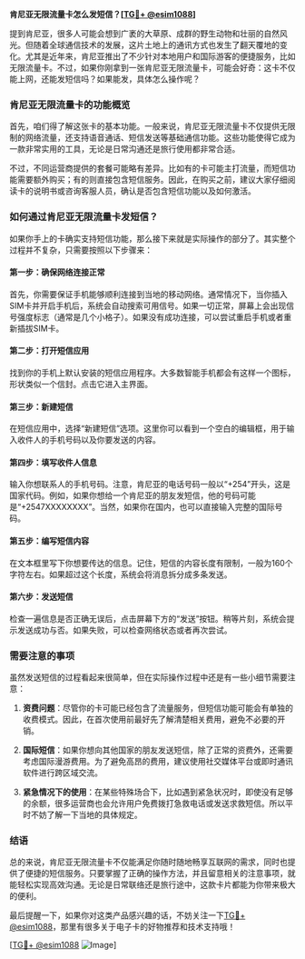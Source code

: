 **肯尼亚无限流量卡怎么发短信？[[TG💪+ @esim1088](https://t.me/s/esim1088)]**

提到肯尼亚，很多人可能会想到广袤的大草原、成群的野生动物和壮丽的自然风光。但随着全球通信技术的发展，这片土地上的通讯方式也发生了翻天覆地的变化。尤其是近年来，肯尼亚推出了不少针对本地用户和国际游客的便捷服务，比如无限流量卡。不过，如果你刚拿到一张肯尼亚无限流量卡，可能会好奇：这卡不仅能上网，还能发短信吗？如果能发，具体怎么操作呢？

### 肯尼亚无限流量卡的功能概览

首先，咱们得了解这张卡的基本功能。一般来说，肯尼亚无限流量卡不仅提供无限制的网络流量，还支持语音通话、短信发送等基础通信功能。这些功能使得它成为一款非常实用的工具，无论是日常沟通还是旅行使用都非常合适。

不过，不同运营商提供的套餐可能略有差异。比如有的卡可能主打流量，而短信功能需要额外购买；有的则直接包含短信服务。因此，在购买之前，建议大家仔细阅读卡的说明书或咨询客服人员，确认是否包含短信功能以及如何激活。

### 如何通过肯尼亚无限流量卡发短信？

如果你手上的卡确实支持短信功能，那么接下来就是实际操作的部分了。其实整个过程并不复杂，只需要按照以下步骤来：

#### 第一步：确保网络连接正常
首先，你需要保证手机能够顺利连接到当地的移动网络。通常情况下，当你插入SIM卡并开启手机后，系统会自动搜索可用信号。如果一切正常，屏幕上会出现信号强度标志（通常是几个小格子）。如果没有成功连接，可以尝试重启手机或者重新插拔SIM卡。

#### 第二步：打开短信应用
找到你的手机上默认安装的短信应用程序。大多数智能手机都会有这样一个图标，形状类似一个信封。点击它进入主界面。

#### 第三步：新建短信
在短信应用中，选择“新建短信”选项。这里你可以看到一个空白的编辑框，用于输入收件人的手机号码以及你要发送的内容。

#### 第四步：填写收件人信息
输入你想联系人的手机号码。注意，肯尼亚的电话号码一般以“+254”开头，这是国家代码。例如，如果你想给一个肯尼亚的朋友发短信，他的号码可能是“+2547XXXXXXXX”。当然，如果你在国内，也可以直接输入完整的国际号码。

#### 第五步：编写短信内容
在文本框里写下你想要传达的信息。记住，短信的内容长度有限制，一般为160个字符左右。如果超过这个长度，系统会将消息拆分成多条发送。

#### 第六步：发送短信
检查一遍信息是否正确无误后，点击屏幕下方的“发送”按钮。稍等片刻，系统会提示发送成功与否。如果失败，可以检查网络状态或者再次尝试。

### 需要注意的事项

虽然发送短信的过程看起来很简单，但在实际操作过程中还是有一些小细节需要注意：

1. **资费问题**：尽管你的卡可能已经包含了流量服务，但短信功能可能会有单独的收费模式。因此，在首次使用前最好先了解清楚相关费用，避免不必要的开销。
   
2. **国际短信**：如果你想向其他国家的朋友发送短信，除了正常的资费外，还需要考虑国际漫游费用。为了避免高昂的费用，建议使用社交媒体平台或即时通讯软件进行跨区域交流。

3. **紧急情况下的使用**：在某些特殊场合下，比如遇到紧急状况时，即使没有足够的余额，很多运营商也会允许用户免费拨打急救电话或发送求救短信。所以平时不妨了解一下当地的具体规定。

### 结语

总的来说，肯尼亚无限流量卡不仅能满足你随时随地畅享互联网的需求，同时也提供了便捷的短信服务。只要掌握了正确的操作方法，并且留意相关的注意事项，就能轻松实现高效沟通。无论是日常联络还是旅行途中，这款卡片都能为你带来极大的便利。

最后提醒一下，如果你对这类产品感兴趣的话，不妨关注一下[TG💪+ @esim1088](https://t.me/s/esim1088)，那里有很多关于电子卡的好物推荐和技术支持哦！

[[TG💪+ @esim1088](https://t.me/s/esim1088) ![Image](https://i.postimg.cc/4NQfJmqS/Snipaste-2025-05-13-00-14-12.png)]